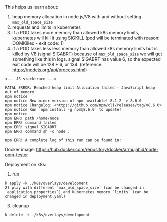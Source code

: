 This helps us learn about:

1) heap memory allocation in node.js/V8 with and without setting `max_old_space_size`
2) requests and limits in kubernetes
3) if a POD takes more memory than allowed k8s memory limits, kubernetes will kill it using SIGKILL (pod will be terminated
with reason: OOMKilled - exit code: 1)
1) if a POD takes less less memory than allowed k8s memory limits but is killed by V8 (signal SIGABRT) because of `max_old_space_size` we will get something like this in logs. signal SIGABRT has value 6, so the expected exit code will be 128 + 6, or 134. (reference: https://nodejs.org/api/process.html)
```
<--- JS stacktrace --->

FATAL ERROR: Reached heap limit Allocation failed - JavaScript heap out of memory
npm notice 
npm notice New minor version of npm available! 8.1.2 -> 8.6.0
npm notice Changelog: <https://github.com/npm/cli/releases/tag/v8.6.0>
npm notice Run `npm install -g npm@8.6.0` to update!
npm notice 
npm ERR! path /home/node
npm ERR! command failed
npm ERR! signal SIGABRT
npm ERR! command sh -c node .

npm ERR! A complete log of this run can be found in:
```

Docker image: https://hub.docker.com/repository/docker/armujahid/node-oom-tester

Deployment on k8s:
1) run
```
k apply -k ./k8s/overlays/development
2) play with different `max_old_space_size` (can be changed in `application.properties`) and kubernetes memory `limits` (can be changed in deployment.yaml)
```
3) cleanup
```
k delete -k ./k8s/overlays/development
```